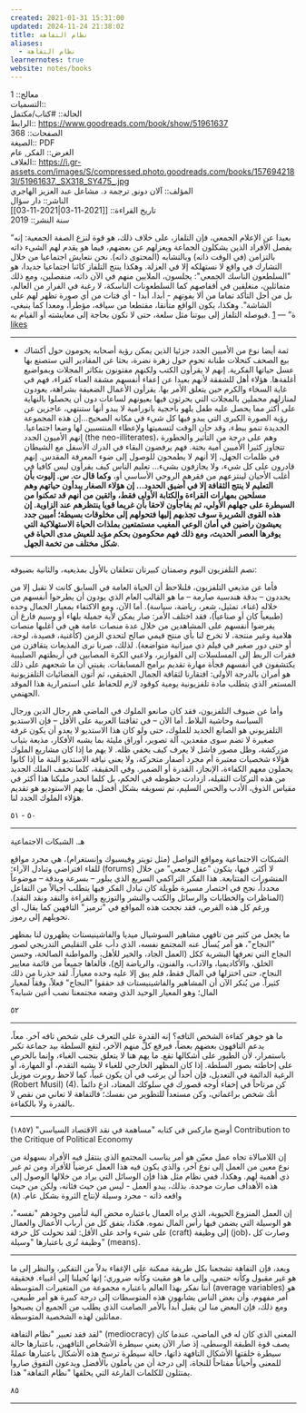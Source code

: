 ```yaml
---
created: 2021-01-31 15:31:00
updated: 2024-11-24 21:38:02
title: نظام التفاهة
aliases:
  - نظام التفاهة
learnernotes: true
website: notes/books
---
```


معالج:: 1  
التسميات::  
الحالة:: #كتاب/مكتمل  
الرابط:: <https://www.goodreads.com/book/show/51961637>  
الصفحات:: 368  
الصيغة:: PDF  
الغرض:: الفكر, عام  
الغلاف:: <https://i.gr-assets.com/images/S/compressed.photo.goodreads.com/books/1576942183l/51961637._SX318_SY475_.jpg>  
المؤلف:: آلان دونو, ترجمة د. مشاعل عبد العزيز الهاجري  
الناشر:: دار سؤال  
تاريخ القراءة:: [[2021-11-03|2021-11-03]]  
سنة النشر:: 2019

“بعيدا عن الإعلام الجمعي، فإن التلفاز، على خلاف ذلك، هو قوة لنزع الصفة الجمعية: إنه يفصل الأفراد الذين يشكلون الجماعة ويعزلهم عن بعضهم، فيما هو يقدم لهم الشيء ذاته بالتزامن (في الوقت ذاته) وبالتشابه (المحتوى ذاته). نحن نتعايش اجتماعيا من خلال التشارك في واقع لا نستهلكه إلا في العزلة. وهكذا ينتج التلفاز كائنا اجتماعيا جديدا، هو "السلطعون الناسك الجمعي": يجلسون، الملايين منهم في الآن ذاته، منفصلين، ومع ذلك متماثلين، منغلقين في أقفاصهم كما السلطعونات الناسكة، لا رغبة في الفرار من العالم، بل من أجل التأكد تماما من ألا يفوتهم - أبدا، أبدا - أي فتات من أي صورة تظهر لهم على الشاشة". وهكذا، يكون الواقع متأنقا، مقتطعا من سياقه، مؤطرأ، ومعدا كما ينبغي، فيوصله التلفاز إلى بيوتنا مثل سلعة، حتى لا نكون بحاجة إلى معايشته أو القيام به.‎ ة” — [1 likes](https://www.goodreads.com/quotes/10206290)

---

- ثمة أيضا نوع من الأميين الجدد جزئيا الذين يمكن رؤية أصحابه يحومون حول أكشاك بيع الصحف كنحلات طنانة تحوم حول زهرة نضرة، بحثا عن المقادير التي ستصنع بها عسل حياتها الفكرية. إنهم لا يقرأون الكتب ولكنهم مفتونون بتكاثر المجلات وبمواضيع أغلفةها. هؤلاء أهل للشفقة لأنهم بعيدا عن إعفاء أنفسهم مشقة العناء كقراء، فهم في غاية السخاء والكرم حين يتعلق الأمر بها. يقرأون الأعمال الضعيفة بشراهة، يعودون لمنازلهم محملين بالمجلات التي يحرثون فيها بعيونهم لساعات دون أن يحصلوا بالنهاية على أكثر مما يحصل عليه طفل يلهو بأحجية بانورامية لا يبدو أنها ستنتهي، عاجزين عن رؤية الصورة الكبرى التي يبدو فيها كل شيء في مكانه الصحيح…إن هذه المجموعة الجديدة تنمو ببطء، وقد حان الوقت لتسميتها ولإعطاء المنتسبين لها وضعا اجتماعيا. إنهم الأميون الجدد (the neo-illiterates)، وهم على درجة من التأثير والخطورة تتجاوز كثيرا الأميين أمية بحتة. فهم يرفضون البقاء في الدرك الأسفل مع الشيطان في ظلمات الجهل، إلا أنهم لا يطمحون للوصول إلى ضوء المعرفة المقدس. إنهم قادرون على كل شيء، ولا يجازفون بشيء… تعليم الناس كيف يقرأون ليس كافيا في أغلب الأحيان لينتزعهم من فقرهم الروحي الأساسي أو، **وكما قال ت. س. إليوت بأن التعليم لا ينتج الثقافة إلا في أضيق الحدود… إن هؤلاء الصغار يبدأون حياتهم وهم مسلحين بمهارات القراءة والكتابة الأولى فقط، واثقين من أنهم قد تمكنوا من السيطرة على جهلهم الأولي، ثم يفاجأون لاحقا بأن غريما قويا ينتظرهم عند الزاوية. إن هذه القوى الشريرة سوف تجذبهم إليها فتحولهم إلى مخلوقات بسيطة؛ أميين جدد يعيشون راضين في أمان الوعي المغيب مستمتعين بملذات الحياة الاستهلاكية التي يوفرها العصر الحديث، ومع ذلك فهم محكومون بحكم مؤبد للعيش مدى الحياة في شكل مختلف من تخمة الجهل**.

---

تصم التلفزيون اليوم وصمتان كبيرتان تتعلقان بالأول بمذيعيه، والثانية بضيوفه:

فأما عن مذيعي التلفزيون، فلنلاحظ أن الحياة العامة في السابق كانت لا تقبل إلا من يحددون – بدقة هندسية صارمة – ما هو القالب العام الذي يودون أن يطرحوا أنفسهم من خلاله (غناء، تمثيل، شعر، رياضة، سياسة). أما الآن، ومع الاكتفاء بمعيار الجمال وحده (طبيعياً كان أو صناعياً)، فقد اختلف الأمر: صار يمكن لأية جميلة بلهاء أو وسيم فارغ أن يفرضوا أنفسهم على المشاهدين من خلال عدة منصات عامة هي في أغلبها منصات هلامية وغير منتجة، لا تخرج لنا بأي منتج قيمي صالح لتحدي الزمن (كأغنية، قصيدة، لوحة، أو حتى دور صغير في فيلم ذي ميزانية متواضعة). لذلك، صرنا نرى المذيعات يتقافزن من فقرات الربط إلى المسلسلات إلى الفوازير، ولاعبي الكرة المصابين في أربطتهم الصليبية يكتشفون في أنفسهم فجأة مهارة تقديم برامج المسابقات. يقيني أن ما شجعهم على ذلك هو أمران بالدرجة الأولى: افتقارنا لثقافة الجمال الحقيقي، ثم أتون الفضائيات التلفزيونية المستعر الذي يتطلب مادة تلفزيونية يومية كوقود لازم للحفاظ على استمرارية هذا الموقد الجهنمي.

وأما عن ضيوف التلفزيون، فقد كان صانعو الملوك في الماضي هم رجال الدين ورجال السياسة وحاشية البلاط. أما الآن – في ثقافتنا العربية على الأقل – فإن الاستديو التلفزيوني هو الصانع الجديد للملوك، حتى ولو كان هذا الاستديو لا يعدو أن يكون غرفة صغيرة لا تضم سوى مقعدين، آلة تصوير، أوراق مليئة بما يشبه الأفكار، مذيعة بثياب مزركشة، وظل مصور فاشل لا يعرف كيف يخفي ظله. لا يهم ما إذا كان مشاريع الملوك هؤلاء شخصيات معتبرة أم مجرد أصفار متحركة، ولا يعنى نيافة الاستديو البتة ما إذا كانوا يحملون معهم الكفاءة، الإنجاز، القدرة أو الضمير. وفي الحقيقة، كلما تخفف الملك الجديد من هذه التركات الثقيلة، ازدادت حظوظه في الحكم، بل كلما انحدر مليكنا هذا أكثر في مقياس الذوق، الأدب والحس السليم، تم تسويقه بشكل أفضل. ما يهم الاستوديو هو تقديم هؤلاء الملوك الجدد لنا.

٥٠ - ٥١

---

هـ. الشبكات الاجتماعية

الشبكات الاجتماعية ومواقع التواصل (مثل تويتر وفيسبوك وإنستغرام)، هي مجرد مواقع للقاء افتراضي وتبادل الآراء؛ (forums) لا أكثر. فيها، يتكون "عقل جمعي" من خلال المنشورات المتتابعة. هذا الفكر التراكمي السريع الذي يبلور – بسرعة وبدقة – موضوعاً محدداً، نجح في اختصار مسيرة طويلة كان تبادل الفكر فيها يتطلب أجيالاً من التفاعل (المناظرات والخطابات والرسائل والكتب والنشر والتوزيع والقراءة والنقد ونقد النقد). ورغم كل هذه الفرص، فقد نجحت هذه المواقع في "ترميز" التافهين كما يقال، أي تحويلهم إلى رموز.

ما يجعل من كثير من تافهي مشاهير السوشيال ميديا والفاشينيستات يظهرون لنا بمظهر "النجاح"، هو أمر يُسأل عنه المجتمع نفسه، الذي دأب على التقليص التدريجي لصور النجاح التي تعرفها البشرية ككل (العمل الجاد، والخير للأهل، والمواطنة الصالحة، وحسن الخلق، والأكاديميا، والآداب، والفنون، والرياضة إلخ)، فألغاها جميعاً من قائمة معايير النجاح، حتى اختزلها في المال فقط، فلم يبق إلا عليه وحده معياراً. لقد حذرنا من ذلك كثيراً. من يُنكر الآن أن المشاهير والفاشينيستات قد حققوا "النجاح" فعلاً، وفقاً لمعيار المال؛ وهو المعيار الوحيد الذي وضعه مجتمعنا نصب أعين شبابه؟

٥٢

---

ما هو جوهر كفاءة الشخص التافه؟ إنه القدرة على التعرف على شخص تافه آخر. معاً، يدعم التافهون بعضهم بعضاً، فيرفع كلٌّ منهم الآخر، لتقع السلطة بيد جماعة تكبر باستمرار، لأن الطيور على أشكالها تقع. ما يهم هنا لا يتعلق بتجنب الغباء، وإنما بالحرص على إحاطته بصور السلطة. إذا كان المظهر الخارجي للغباء لا يشبه التقدم، أو المهارة، أو الرغبة الدائمة في التعديل، فإن أحداً لن يرغب في أن يكون غبياً، كما لاحظ روبرت موزيل (Robert Musil) (4). كن مرتاحاً في إخفاء أوجه قصورك في سلوكك المعتاد، ادعِ دائماً أنك شخص براغماتي، وكن مستعداً للتطوير من نفسك؛ فالتفاهة لا تعاني من نقص لا بالقدرة ولا بالكفاءة.

---

أوضح ماركس في كتابه "مساهمة في نقد الاقتصاد السياسي" (١٨٥٧) Contribution to the Critique of Political Economy

إن اللامبالاة تجاه عمل معيّن هو أمر يناسب المجتمع الذي ينتقل فيه الأفراد بسهولة من نوع معين من العمل إلى نوع آخر، والذي يكون فيه هذا العمل عرضياً للأفراد ومن ثم غير ذي أهمية لهم. وهكذا، ففي نظام مثل هذا فإن الوسائل التي يراد من خلالها الوصول إلى هذه الأهداف صارت موحدة. بذلك، يبدو العمل - ليس من حيث فئاته، ولكن من حيث واقعه ذاته - مجرد وسيلة لإنتاج الثروة بشكل عام. (٨)

إن العمل المنزوع الحيوية، الذي يراه العمال باعتباره محض آلية لتأمين وجودهم "نفسه"، هو الوسيلة التي يضمن فيها رأس المال نموه. هكذا، يتفق كل من أرباب الأعمال والعمال على شيء واحد على الأقل: لقد تحولت كل حرفة (craft) إلى وظيفة (job)، وصارت كل وظيفة تُرى باعتبارها "وسيلة" (means).

---

وبعد، فإن التفاهة تشجعنا بكل طريقة ممكنة على الإغفاء بدلاً من التفكير، والنظر إلى ما هو غير مقبول وكأنه حتمي، وإلى ما هو مقيت وكأنه ضروري؛ إنها تُحيلنا إلى أغبياء. فحقيقة أننا نفكر بهذا العالم باعتباره مجموعة من المتغيرات المتوسطة (average variables) هو أمر مفهوم، وأن بعض الناس يشابهون هذه المتوسطات إلى درجة كبيرة هو أمر طبيعي، ومع ذلك، فإن البعض منا لن يقبل أبداً بالأمر الصامت الذي يطلب من الجميع أن يصبحوا مماثلين لهذه الشخصية المتوسطة.

لقد فقد تعبير "نظام التفاهة" (mediocracy) المعنى الذي كان له في الماضي، عندما كان يصف قوة الطبقة الوسطى، إذ صار الآن يعني سيطرة الأشخاص التافهين، باعتبارها حالة سيطرة خلقتها الأشكال التافهة ذاتها، حالة سيطرة ترسخ هذه الأشكال باعتبارها عملةً للمعنى وأحياناً مفتاحاً للنجاة، إلى درجة أن من يأملون بالأفضل ويدعون التفوق صاروا يمتثلون للكلمات الفارغة التي يخلقها "نظام التفاهة" هذا.

٨٥

---
